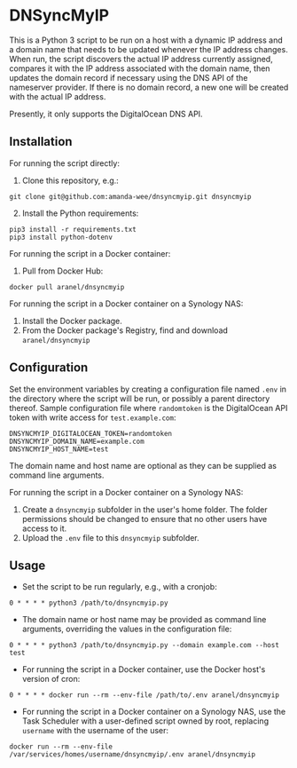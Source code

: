 DNSyncMyIP
==========
This is a Python 3 script to be run on a host with a dynamic IP address and a domain name that needs to be updated whenever the IP address changes. When run, the script discovers the actual IP address currently assigned, compares it with the IP address associated with the domain name, then updates the domain record if necessary using the DNS API of the nameserver provider. If there is no domain record, a new one will be created with the actual IP address.

Presently, it only supports the DigitalOcean DNS API.

Installation
------------
For running the script directly:
1. Clone this repository, e.g.:
```
git clone git@github.com:amanda-wee/dnsyncmyip.git dnsyncmyip
```
2. Install the Python requirements:
```
pip3 install -r requirements.txt
pip3 install python-dotenv
```

For running the script in a Docker container:
1. Pull from Docker Hub:
```
docker pull aranel/dnsyncmyip
```

For running the script in a Docker container on a Synology NAS:
1. Install the Docker package.
2. From the Docker package's Registry, find and download `aranel/dnsyncmyip`

Configuration
-------------
Set the environment variables by creating a configuration file named `.env` in the directory where the script will be run, or possibly a parent directory thereof. Sample configuration file where `randomtoken` is the DigitalOcean API token with write access for `test.example.com`:
```
DNSYNCMYIP_DIGITALOCEAN_TOKEN=randomtoken
DNSYNCMYIP_DOMAIN_NAME=example.com
DNSYNCMYIP_HOST_NAME=test
```
The domain name and host name are optional as they can be supplied as command line arguments.

For running the script in a Docker container on a Synology NAS:
1. Create a `dnsyncmyip` subfolder in the user's home folder. The folder permissions should be changed to ensure that no other users have access to it.
2. Upload the `.env` file to this `dnsyncmyip` subfolder.

Usage
-----
* Set the script to be run regularly, e.g., with a cronjob:
```
0 * * * * python3 /path/to/dnsyncmyip.py
```
* The domain name or host name may be provided as command line arguments, overriding the values in the configuration file:
```
0 * * * * python3 /path/to/dnsyncmyip.py --domain example.com --host test
```
* For running the script in a Docker container, use the Docker host's version of cron:
```
0 * * * * docker run --rm --env-file /path/to/.env aranel/dnsyncmyip
```
* For running the script in a Docker container on a Synology NAS, use the Task Scheduler with a user-defined script owned by root, replacing `username` with the username of the user:
```
docker run --rm --env-file /var/services/homes/username/dnsyncmyip/.env aranel/dnsyncmyip
```
